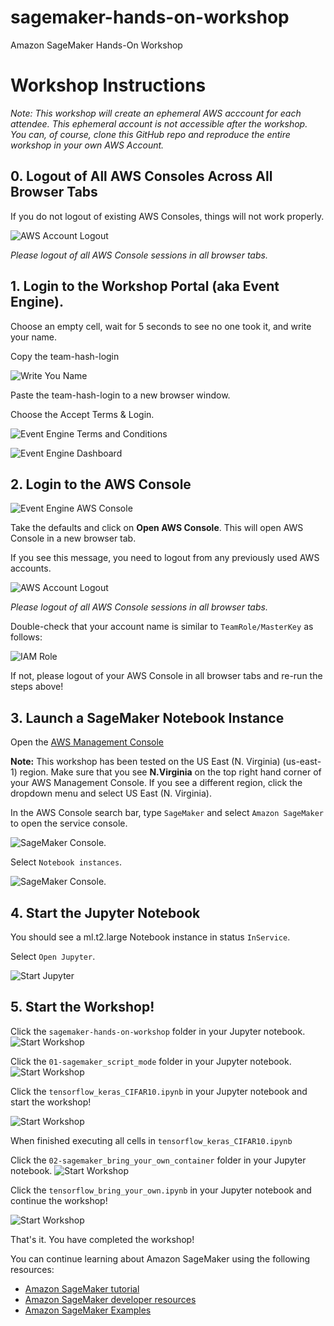 # sagemaker-hands-on-workshop
Amazon SageMaker Hands-On Workshop

# Workshop Instructions
_Note:  This workshop will create an ephemeral AWS acccount for each attendee.  This ephemeral account is not accessible after the workshop.  You can, of course, clone this GitHub repo and reproduce the entire workshop in your own AWS Account._

## 0. Logout of All AWS Consoles Across All Browser Tabs
If you do not logout of existing AWS Consoles, things will not work properly.

![AWS Account Logout](img/aws-logout.png)

_Please logout of all AWS Console sessions in all browser tabs._

## 1. Login to the Workshop Portal (aka Event Engine). 
Choose an empty cell, wait for 5 seconds to see no one took it, and write your name.

Copy the team-hash-login

![Write You Name](img/xls-write-your-name.png)

Paste the team-hash-login to a new browser window. 

Choose the Accept Terms & Login. 

![Event Engine Terms and Conditions](img/event-engine-terms.png)

![Event Engine Dashboard](img/event-engine-dashboard.png)

## 2. Login to the **AWS Console**

![Event Engine AWS Console](img/event-engine-aws-console.png)

Take the defaults and click on **Open AWS Console**. This will open AWS Console in a new browser tab.

If you see this message, you need to logout from any previously used AWS accounts.

![AWS Account Logout](img/aws-logout.png)

_Please logout of all AWS Console sessions in all browser tabs._

Double-check that your account name is similar to `TeamRole/MasterKey` as follows:

![IAM Role](img/teamrole-masterkey.png)

If not, please logout of your AWS Console in all browser tabs and re-run the steps above!

## 3. Launch a SageMaker Notebook Instance

Open the [AWS Management Console](https://console.aws.amazon.com/console/home)

**Note:** This workshop has been tested on the US East (N. Virginia) (us-east-1) region. Make sure that you see **N.Virginia** on the top right hand corner of your AWS Management Console. If you see a different region, click the dropdown menu and select US East (N. Virginia).

In the AWS Console search bar, type `SageMaker` and select `Amazon SageMaker` to open the service console.

![SageMaker Console](img/setup_aws_console.png). 

Select `Notebook instances`.

![SageMaker Console](img/aws-sagemaker-dashboard.png).

## 4. Start the Jupyter Notebook
You should see a ml.t2.large Notebook instance in status `InService`.

Select `Open Jupyter`. 

![Start Jupyter](img/start_jupyter.png)

## 5. Start the Workshop!

Click the `sagemaker-hands-on-workshop` folder in your Jupyter notebook.
![Start Workshop](img/start_workshop_1.png)

Click the `01-sagemaker_script_mode` folder in your Jupyter notebook.
![Start Workshop](img/start_workshop_2.png)


Click the `tensorflow_keras_CIFAR10.ipynb` in your Jupyter notebook and start the workshop!

![Start Workshop](img/start_workshop_3.png)

When finished executing all cells in `tensorflow_keras_CIFAR10.ipynb`

Click the `02-sagemaker_bring_your_own_container` folder in your Jupyter notebook.
![Start Workshop](img/start_workshop_4.png)

Click the `tensorflow_bring_your_own.ipynb` in your Jupyter notebook and continue the workshop!

![Start Workshop](img/start_workshop_5.png)

That's it. You have completed the workshop!

You can continue learning about Amazon SageMaker using the following resources: 
* [Amazon SageMaker tutorial](https://aws.amazon.com/getting-started/hands-on/build-train-deploy-machine-learning-model-sagemaker/)
* [Amazon SageMaker developer resources](https://aws.amazon.com/sagemaker/developer-resources/)
* [Amazon SageMaker Examples](https://github.com/aws/amazon-sagemaker-examples)


